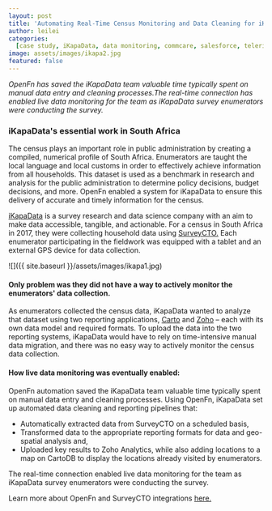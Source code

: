 ```yaml
---
layout: post
title: 'Automating Real-Time Census Monitoring and Data Cleaning for iKapaData'
author: leilei
categories:
  [case study, iKapaData, data monitoring, commcare, salesforce, telerivet, sms]
image: assets/images/ikapa2.jpg
featured: false
---
```


_OpenFn has saved the iKapaData team valuable time typically spent on manual data entry and cleaning processes.The real-time connection has enabled live data monitoring for the team as iKapaData survey enumerators were conducting the survey._

### iKapaData's essential work in South Africa

The census plays an important role in public administration by creating a compiled, numerical profile of South Africa. Enumerators are taught the local language and local customs in order to effectively achieve information from all households. This dataset is used as a benchmark in research and analysis for the public administration to determine policy decisions, budget decisions, and more. OpenFn enabled a system for iKapaData to ensure this delivery of accurate and timely information for the census. 

[iKapaData](http://ikapadata.com/) is a survey research and data science company with an aim to make data accessible, tangible, and actionable. For a census in South Africa in 2017, they were collecting household data using [SurveyCTO.](https://www.surveycto.com/) Each enumerator participating in the fieldwork was equipped with a tablet and an external GPS device for data collection. 

![]({{ site.baseurl }}/assets/images/ikapa1.jpg)

#### Only problem was they did not have a way to actively monitor the enumerators' data collection. 

As enumerators collected the census data, iKapaData wanted to analyze that dataset using two reporting applications, [Carto](https://carto.com/) and [Zoho](https://www.zoho.com/) – each with its own data model and required formats. To upload the data into the two reporting systems, iKapaData would have to rely on time-intensive manual data migration, and there was no easy way to actively monitor the census data collection. 

#### How live data monitoring was eventually enabled: 

OpenFn automation saved the iKapaData team valuable time typically spent on manual data entry and cleaning processes. Using OpenFn, iKapaData set up automated data cleaning and reporting pipelines that: 
- Automatically extracted data from SurveyCTO on a scheduled basis,
- Transformed data to the appropriate reporting formats for data and geo-spatial analysis and, 
- Uploaded key results to Zoho Analytics, while also adding locations to a map on CartoDB to display the locations already visited by enumerators. 

The real-time connection enabled live data monitoring for the team as iKapaData survey enumerators were conducting the survey.

Learn more about OpenFn and SurveyCTO integrations [here.](https://www.surveycto.com/blog/connecting-with-openfn/)
